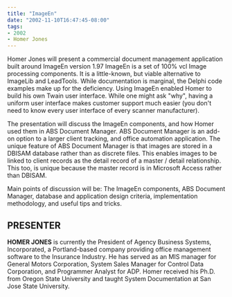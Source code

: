 ```yaml
---
title: "ImageEn"
date: "2002-11-10T16:47:45-08:00"
tags:
- 2002
- Homer Jones
---
```


Homer Jones will present a commercial document management application built around ImageEn version 1.97 ImageEn is a set of 100% vcl Image processing components. It is a little-known, but viable alternative to ImageLib and LeadTools. While documentation is marginal, the Delphi code examples make up for the deficiency.  Using ImageEn enabled Homer to build his own Twain user interface. While one might ask "why", having a uniform user interface makes customer support much easier (you don't need to know every user interface of every scanner manufacturer).

The presentation will discuss the ImageEn components, and how Homer used them in ABS Document Manager. ABS Document Manager is an add-on option to a larger client tracking, and office automation application. The unique feature of ABS Document Manager is that images are stored in a DBISAM database rather than as discrete files. This enables images to be linked to client records as the detail record of a master / detail relationship. This too, is unique because the master record is in Microsoft Access rather than DBISAM.

Main points of discussion will be: The ImageEn components, ABS Document Manager, database and application design criteria, implementation methodology, and useful tips and tricks.

## PRESENTER ##

**HOMER JONES** is currently the President of Agency Business Systems, Incorporated, a Portland-based company providing office management software to the Insurance Industry.  He has served as an MIS manager for General Motors Corporation, System Sales Manager for Control Data Corporation, and Programmer Analyst for ADP.  Homer received his Ph.D. from Oregon State University and taught System Documentation at San Jose State University.
